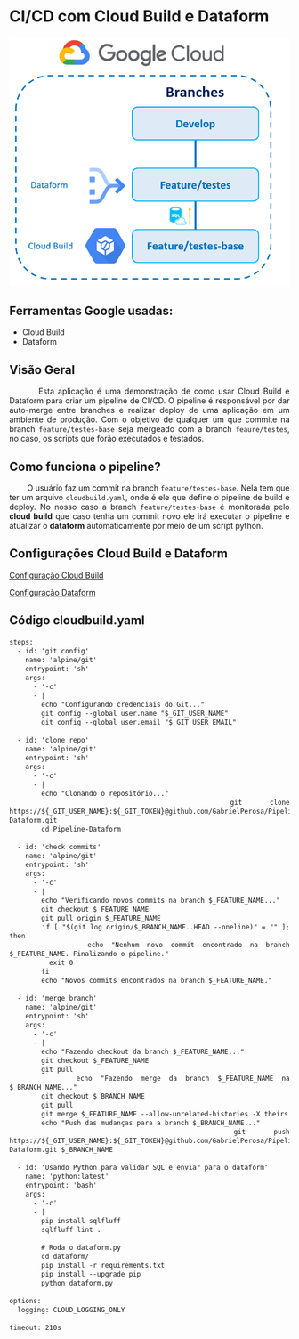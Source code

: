 <div style="text-align: justify;">

# CI/CD com Cloud Build e Dataform

![Diagrama aplicação](images/image.png)

## Ferramentas Google usadas:
* Cloud Build
* Dataform

## Visão Geral
&nbsp;&nbsp;&nbsp;&nbsp;&nbsp;&nbsp;&nbsp;&nbsp;Esta aplicação é uma demonstração de como usar Cloud Build e Dataform para criar um pipeline de CI/CD. O pipeline é responsável por dar auto-merge entre branches e realizar deploy de uma aplicação em um ambiente de produção. Com o objetivo de qualquer um que commite na branch `feature/testes-base` seja mergeado com a branch `feaure/testes`, no caso, os scripts que forão executados e testados.

## Como funciona o pipeline?
&nbsp;&nbsp;&nbsp;&nbsp;&nbsp;&nbsp;&nbsp;&nbsp;O usuário faz um commit na branch `feature/testes-base`. Nela tem que ter um arquivo `cloudbuild.yaml`, onde é ele que define o pipeline de build e deploy. No nosso caso a branch `feature/testes-base` é monitorada pelo **cloud build** que caso tenha um commit novo ele irá executar o pipeline e atualizar o **dataform** automaticamente por meio de um script python.

## Configurações Cloud Build e Dataform
[Configuração Cloud Build](config/cloudbuild.md)

[Configuração Dataform](config/dataform.md)

## Código cloudbuild.yaml
```
steps:
  - id: 'git config'
    name: 'alpine/git'
    entrypoint: 'sh'
    args:
      - '-c'
      - |
        echo "Configurando credenciais do Git..."
        git config --global user.name "$_GIT_USER_NAME"
        git config --global user.email "$_GIT_USER_EMAIL"

  - id: 'clone repo'
    name: 'alpine/git'
    entrypoint: 'sh'
    args:
      - '-c'
      - |
        echo "Clonando o repositório..."
        git clone https://${_GIT_USER_NAME}:${_GIT_TOKEN}@github.com/GabrielPerosa/Pipeline-Dataform.git
        cd Pipeline-Dataform

  - id: 'check commits'
    name: 'alpine/git'
    entrypoint: 'sh'
    args:
      - '-c'
      - |
        echo "Verificando novos commits na branch $_FEATURE_NAME..."
        git checkout $_FEATURE_NAME
        git pull origin $_FEATURE_NAME
        if [ "$(git log origin/$_BRANCH_NAME..HEAD --oneline)" = "" ]; then
          echo "Nenhum novo commit encontrado na branch $_FEATURE_NAME. Finalizando o pipeline."
          exit 0
        fi
        echo "Novos commits encontrados na branch $_FEATURE_NAME."

  - id: 'merge branch'
    name: 'alpine/git'
    entrypoint: 'sh'
    args:
      - '-c'
      - |
        echo "Fazendo checkout da branch $_FEATURE_NAME..."
        git checkout $_FEATURE_NAME
        git pull
        echo "Fazendo merge da branch $_FEATURE_NAME na $_BRANCH_NAME..."
        git checkout $_BRANCH_NAME
        git pull
        git merge $_FEATURE_NAME --allow-unrelated-histories -X theirs
        echo "Push das mudanças para a branch $_BRANCH_NAME..."
        git push https://${_GIT_USER_NAME}:${_GIT_TOKEN}@github.com/GabrielPerosa/Pipeline-Dataform.git $_BRANCH_NAME

  - id: 'Usando Python para validar SQL e enviar para o dataform'
    name: 'python:latest'
    entrypoint: 'bash'
    args:
      - '-c'
      - |
        pip install sqlfluff
        sqlfluff lint .

        # Roda o dataform.py
        cd dataform/
        pip install -r requirements.txt
        pip install --upgrade pip
        python dataform.py

options:
  logging: CLOUD_LOGGING_ONLY

timeout: 210s
```
